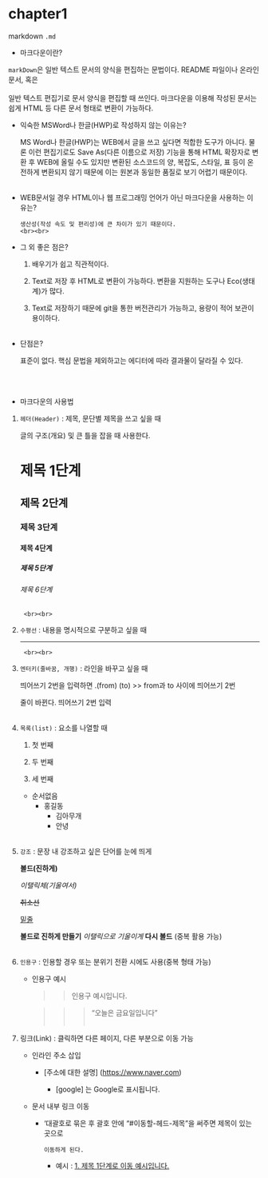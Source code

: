 # chapter1

markdown `.md`

 - 마크다운이란?     

`markDown`은 일반 텍스트 문서의 양식을 편집하는 문법이다. README 파일이나 온라인 문서, 혹은
    <br><br>
일반 텍스트 편집기로 문서 양식을 편집할 때 쓰인다. 마크다운을 이용해 작성된 문서는 쉽게 HTML 등 다른 문서 형태로 변환이 가능하다.

- 익숙한 MSWord나 한글(HWP)로 작성하지 않는 이유는?
    
    MS Word나 한글(HWP)는 WEB에서 글을 쓰고 싶다면 적합한 도구가 아니다. 물론 이런 편집기로도 Save As(다른 이름으로 저장) 기능을 통해 HTML 확장자로 변환 후 WEB에 올릴 수도 있지만 변환된 소스코드의 양, 복잡도, 스타일, 표 등이 온전하게 변환되지 않기 때문에 이는 원본과 동일한 품질로 보기 어렵기 때문이다.
        <br><br>
- WEB문서일 경우 HTML이나 웹 프로그래밍 언어가 아닌 마크다운을 사용하는 이유는?
    
      생산성(작성 속도 및 편리성)에 큰 차이가 있기 때문이다. 
      <br><br>
- 그 외 좋은 점은?
    
     1. 배우기가 쉽고 직관적이다.
    
     2. Text로 저장 후 HTML로 변환이 가능하다. 변환을 지원하는 도구나 Eco(생태계)가 많다.
    
     3. Text로 저장하기 때문에 git을 통한 버전관리가 가능하고, 용량이 적어 보관이 용이하다.
        <br><br>
- 단점은?
    
    표준이 없다. 핵심 문법을 제외하고는 에디터에 따라 결과물이 달라질 수 있다.
    
    <br><br>
 - 마크다운의 사용법

1. `헤더(Header)` : 제목, 문단별 제목을 쓰고 싶을 때
    
    글의 구조(개요) 및 큰 틀을 잡을 때 사용한다.
    
    # 제목 1단계
    
    ## 제목 2단계
    
    ### 제목 3단계
    
    #### 제목 4단계
    
    ##### 제목 5단계
    
    ###### 제목 6단계
        <br><br>
2. `수평선` : 내용을 명시적으로 구분하고 싶을 때
    
    ---
        <br><br>
3. `엔터키(줄바꿈, 개행)` : 라인을 바꾸고 싶을 때
    
    띄어쓰기 2번을 입력하면 .(from)  (to) >> from과 to 사이에 띄어쓰기 2번
    
    줄이 바뀐다.  띄어쓰기 2번 입력
        <br><br>
4. `목록(list)` : 요소를 나열할 때
    
    
    1. 첫 번째
    
    1. 두 번째
    
    1. 세 번째
    
    - 순서없음
        - 홍길동
            - 김아무개
            - 안녕
        <br><br>        
    
5. `강조` : 문장 내 강조하고 싶은 단어를 눈에 띄게
    
    **볼드(진하게)**
    
    *이탤릭체(기울여서)*
    
    ~~취소선~~
    
    <u>밑줄</u>
    
    **볼드로 진하게 만들기** *이탤릭으로 기울이게* **다시 볼드** (중복 활용 가능)
    <br><br>
    
6. `인용구` : 인용할 경우 또는 분위기 전환 시에도 사용(중복 형태 가능)
    - 인용구 예시
        
        >> 인용구 예시입니다.
        
        >>> “오늘은 금요일입니다”
     <br><br>
            
7. 링크(Link) : 클릭하면 다른 페이지, 다른 부분으로 이동 가능
    - 인라인 주소 삽입
        - [주소에 대한 설명] (https://www.naver.com)
        
           * [google] 는 Google로 표시됩니다.
        
    - 문서 내부 링크 이동
        - ‘대괄호로 묶은 후 괄호 안에 “#이동할-헤드-제목”을 써주면 제목이 있는 곳으로
            
              이동하게 된다.
            
            - 예시 : [1. 제목 1단계로 이동 예시입니다.](#제목-1단계)
